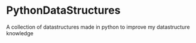 # PythonDataStructures
A collection of datastructures made in python to improve my datastructure knowledge
